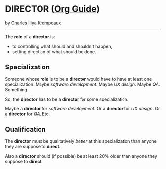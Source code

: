 # DIRECTOR ([Org Guide](../../README.md))

by [Charles Iliya Krempeaux](http://changelog.ca/)

---

The **role** of a **director** is:

* to controlling what should and shouldn't happen,
* setting direction of what should be done.

## Specialization

Someone whose **role** is to be a **director** would have to have at least one specialization.
Maybe _software development_.
Maybe _UX design_.
Maybe _QA_.
Something.

So, the **director** has to be a **director** for some specialization.

Maybe a **director** for _software development_.
Or a **director** for _UX design_.
Or a **director** for _QA_.
Etc.

## Qualification

The **director** must be qualitatively _better_ at this specialization than anyone they are suppose to **direct**.

Also a **director** should (if possible) be at least 20% older than anyone they suppose to **direct**.
